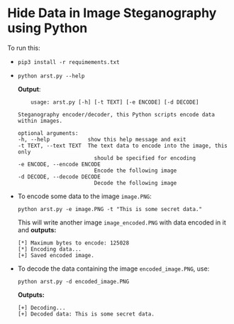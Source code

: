# Hide Data in Image Steganography using Python
To run this:
- `pip3 install -r requimements.txt`
-
    ```
    python arst.py --help
    ```
    **Output**:
    ```
        usage: arst.py [-h] [-t TEXT] [-e ENCODE] [-d DECODE]

    Steganography encoder/decoder, this Python scripts encode data within images.

    optional arguments:
    -h, --help            show this help message and exit
    -t TEXT, --text TEXT  The text data to encode into the image, this only
                            should be specified for encoding
    -e ENCODE, --encode ENCODE
                            Encode the following image
    -d DECODE, --decode DECODE
                            Decode the following image
    ```
- To encode some data to the image `image.PNG`:
    ```
    python arst.py -e image.PNG -t "This is some secret data."
    ```
    This will write another image `image_encoded.PNG` with data encoded in it and **outputs:**
    ```
    [*] Maximum bytes to encode: 125028
    [*] Encoding data...
    [+] Saved encoded image.
    ```
- To decode the data containing the image `encoded_image.PNG`, use:
    ```
    python arst.py -d encoded_image.PNG
    ```
    **Outputs:**
    ```
    [+] Decoding...
    [+] Decoded data: This is some secret data.
    ```
